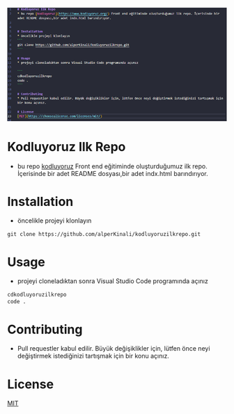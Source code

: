 
![Kod resmi](imgF.png)


# Kodluyoruz Ilk Repo 
* bu repo [kodluyoruz](https://www.kodluyoruz.org/) Front end eğitiminde oluşturduğumuz ilk repo. İçerisinde bir adet README dosyası,bir adet indx.html barındırıyor.


# Installation 
* öncelikle projeyi klonlayın
```
git clone https://github.com/alperKinali/kodluyoruzilkrepo.git
```

# Usage 
* projeyi cloneladıktan sonra Visual Studio Code programında açınız 

```
cdkodluyoruzilkrepo
code . 
```

# Contributing
* Pull requestler kabul edilir. Büyük değişiklikler için, lütfen önce neyi değiştirmek istediğinizi tartışmak için bir konu açınız.

# License 
[MIT](https://choosealicense.com/licenses/mit/)
